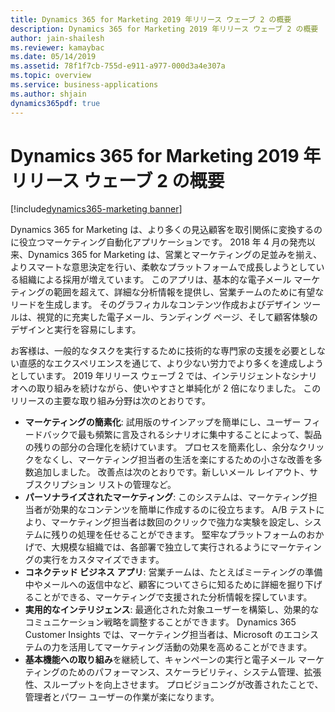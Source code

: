 ```yaml
---
title: Dynamics 365 for Marketing 2019 年リリース ウェーブ 2 の概要
description: Dynamics 365 for Marketing 2019 年リリース ウェーブ 2 の概要
author: jain-shailesh
ms.reviewer: kamaybac
ms.date: 05/14/2019
ms.assetid: 78f1f7cb-755d-e911-a977-000d3a4e307a
ms.topic: overview
ms.service: business-applications
ms.author: shjain
dynamics365pdf: true
---
```


# <a name="overview-of-dynamics-365-for-marketing-2019-release-wave-2"></a>Dynamics 365 for Marketing 2019 年リリース ウェーブ 2 の概要
[!include[dynamics365-marketing banner](../includes/dynamics365-marketing.md)]

Dynamics 365 for Marketing は、より多くの見込顧客を取引関係に変換するのに役立つマーケティング自動化アプリケーションです。 2018 年 4 月の発売以来、Dynamics 365 for Marketing は、営業とマーケティングの足並みを揃え、よりスマートな意思決定を行い、柔軟なプラットフォームで成長しようとしている組織による採用が増えています。 このアプリは、基本的な電子メール マーケティングの範囲を超えて、詳細な分析情報を提供し、営業チームのために有望なリードを生成します。 そのグラフィカルなコンテンツ作成およびデザイン ツールは、視覚的に充実した電子メール、ランディング ページ、そして顧客体験のデザインと実行を容易にします。

お客様は、一般的なタスクを実行するために技術的な専門家の支援を必要としない直感的なエクスペリエンスを通じて、より少ない労力でより多くを達成しようとしています。 2019 年リリース ウェーブ 2 では、インテリジェントなシナリオへの取り組みを続けながら、使いやすさと単純化が 2 倍になりました。 このリリースの主要な取り組み分野は次のとおりです。

- **マーケティングの簡素化**: 試用版のサインアップを簡単にし、ユーザー フィードバックで最も頻繁に言及されるシナリオに集中することによって、製品の残りの部分の合理化を続けています。 プロセスを簡素化し、余分なクリックをなくし、マーケティング担当者の生活を楽にするための小さな改善を多数追加しました。 改善点は次のとおりです。新しいメール レイアウト、サブスクリプション リストの管理など。  
- **パーソナライズされたマーケティング**: このシステムは、マーケティング担当者が効果的なコンテンツを簡単に作成するのに役立ちます。 A/B テストにより、マーケティング担当者は数回のクリックで強力な実験を設定し、システムに残りの処理を任せることができます。 堅牢なプラットフォームのおかげで、大規模な組織では、各部署で独立して実行されるようにマーケティングの実行をカスタマイズできます。
- **コネクテッド ビジネス アプリ**: 営業チームは、たとえばミーティングの準備中やメールへの返信中など、顧客についてさらに知るために詳細を掘り下げることができる、マーケティングで支援された分析情報を探しています。
- **実用的なインテリジェンス**: 最適化された対象ユーザーを構築し、効果的なコミュニケーション戦略を調整することができます。 Dynamics 365 Customer Insights では、マーケティング担当者は、Microsoft のエコシステムの力を活用してマーケティング活動の効果を高めることができます。 
- **基本機能への取り組み**を継続して、キャンペーンの実行と電子メール マーケティングのためのパフォーマンス、スケーラビリティ、システム管理、拡張性、スループットを向上させます。 プロビジョニングが改善されたことで、管理者とパワー ユーザーの作業が楽になります。
